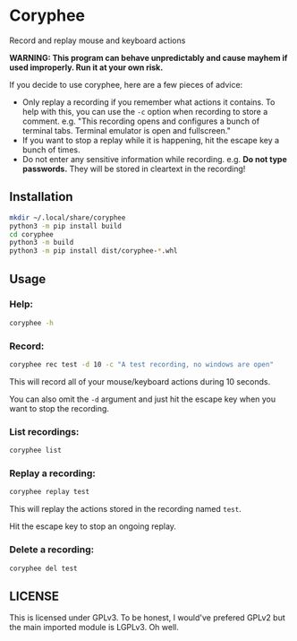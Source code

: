 # Coryphee
Record and replay mouse and keyboard actions

**WARNING: This program can behave unpredictably and cause mayhem if used improperly. Run it at your own risk.**

If you decide to use coryphee, here are a few pieces of advice:

- Only replay a recording if you remember what actions it contains. To help with this, you can use the `-c` option when recording to store a comment. e.g. "This recording opens and configures a bunch of terminal tabs. Terminal emulator is open and fullscreen."
- If you want to stop a replay while it is happening, hit the escape key a bunch of times.
- Do not enter any sensitive information while recording. e.g. **Do not type passwords.** They will be stored in cleartext in the recording!

## Installation

```bash
mkdir ~/.local/share/coryphee
python3 -m pip install build
cd coryphee
python3 -m build
python3 -m pip install dist/coryphee-*.whl
```

## Usage

### Help:

```bash
coryphee -h
```

### Record:

```bash
coryphee rec test -d 10 -c "A test recording, no windows are open"
```

This will record all of your mouse/keyboard actions during 10 seconds.

You can also omit the `-d` argument and just hit the escape key when you want to stop the recording.

### List recordings:

```bash
coryphee list
```

### Replay a recording:

```bash
coryphee replay test
```

This will replay the actions stored in the recording named `test`.

Hit the escape key to stop an ongoing replay.

### Delete a recording:

```bash
coryphee del test
```

## LICENSE

This is licensed under GPLv3. To be honest, I would've prefered GPLv2 but the main imported module is LGPLv3. Oh well.

